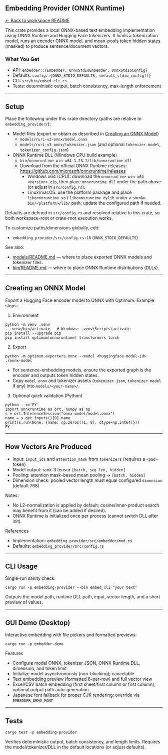 ## Embedding Provider (ONNX Runtime)

[← Back to workspace README](../README.md)

This crate provides a local ONNX-based text embedding implementation using ONNX Runtime and Hugging Face tokenizers. It loads a tokenization model, runs an encoder ONNX model, and mean-pools token hidden states (masked) to produce sentence/document vectors.

### What You Get
- API: `embedder::{Embedder, OnnxStdIoEmbedder, OnnxStdIoConfig}`
- Defaults: `config::{ONNX_STDIO_DEFAULTS, default_stdio_config()}`
- CLI: `src/bin/embed_cli.rs`
- Tests: deterministic output, batch consistency, max-length enforcement

---

## Setup

Place the following under this crate directory (paths are relative to `embedding_provider/`):

- Model files (export or obtain as described in [Creating an ONNX Model](#creating-an-onnx-model))
  - `models/ruri-v3-onnx/model.onnx`
  - `models/ruri-v3-onnx/tokenizer.json` (and optional `tokenizer.model`, `tokenizer_config.json`)
- ONNX Runtime DLL (Windows CPU build example)
  - `bin/onnxruntime-win-x64-1.23.1/lib/onnxruntime.dll`
  - Download from the official ONNX Runtime releases: https://github.com/microsoft/onnxruntime/releases
    - Windows x64 (CPU): download the `onnxruntime-win-x64-<version>.zip`, then place `onnxruntime.dll` under the path above (or adjust in `src/config.rs`).
    - Linux/macOS: use the platform package and place `libonnxruntime.so` / `libonnxruntime.dylib` under a similar `bin/<platform>/lib/` path; update the configured path if needed.

Defaults are defined in `src/config.rs` and resolved relative to this crate, so both workspace-root or crate-root execution works.

To customize paths/dimensions globally, edit:
- `embedding_provider/src/config.rs:18` (`ONNX_STDIO_DEFAULTS`)

See also:
- [models/README.md](models/README.md) — where to place exported ONNX models and tokenizer files.
- [bin/README.md](bin/README.md) — where to place ONNX Runtime distributions (DLLs).

---

## Creating an ONNX Model

Export a Hugging Face encoder model to ONNX with Optimum. Example steps:

1) Environment
```
python -m venv .venv
. .venv/bin/activate   # Windows: .venv\Scripts\activate
pip install --upgrade pip
pip install optimum[onnxruntime] transformers torch
```

2) Export
```
python -m optimum.exporters.onnx --model <huggingface-model-id> ./onnx-model
```
- For sentence-embedding models, ensure the exported graph is the encoder and outputs token hidden states.
- Copy `model.onnx` and tokenizer assets (`tokenizer.json`, `tokenizer.model` if any) into `models/<your-name>/`.

3) Optional quick validation (Python)
```
python - <<'PY'
import onnxruntime as ort, numpy as np
s = ort.InferenceSession("onnx-model/model.onnx")
name = s.get_inputs()[0].name
print(s.run(None, {name: np.zeros((1, 8), dtype=np.int64)}))
PY
```

---

## How Vectors Are Produced

- Input: `input_ids` and `attention_mask` from `tokenizers` (requires a `<pad>` token)
- Model output: rank-3 tensor `[batch, seq_len, hidden]`
- Pooling: attention mask–based mean pooling → `[batch, hidden]`
- Dimension check: pooled vector length must equal configured `dimension` (default 768)

Notes:
- No L2-normalization is applied by default; cosine/inner-product search may benefit from it (can be added if desired).
- ONNX Runtime is initialized once per process (cannot switch DLL after init).

References
- Implementation: `embedding_provider/src/embedder/mod.rs`
- Defaults: `embedding_provider/src/config.rs`

---

## CLI Usage

Single-run sanity check:
```
cargo run -p embedding-provider --bin embed_cli "your text"
```
Outputs the model path, runtime DLL path, input, vector length, and a short preview of values.

---

## GUI Demo (Desktop)

Interactive embedding with file pickers and formatted previews:
```
cargo run -p embedder-demo
```
Features
- Configure model ONNX, tokenizer JSON, ONNX Runtime DLL, dimension, and token limit
- Initialize model asynchronously (non-blocking); cancelable
- Text embedding preview (formatted 8-per-row) and full vector view
- Excel/CSV batch embedding (first sheet/first column or first column), optional output path auto-generation
- Japanese font fallback for proper CJK rendering; override via `EMBEDDER_DEMO_FONT`

---

## Tests

```
cargo test -p embedding-provider
```
Verifies deterministic output, batch consistency, and length limits. Requires the model/tokenizer/DLL in the default locations (or adjust defaults).
